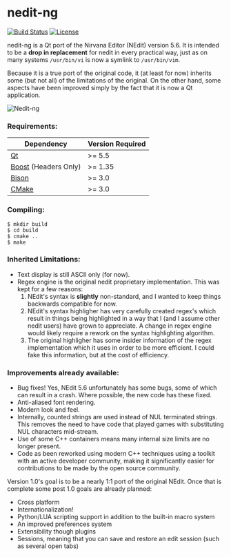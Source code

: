 # nedit-ng

[![Build Status](https://travis-ci.org/eteran/nedit-ng.svg?branch=master)](https://travis-ci.org/eteran/nedit-ng)
[![License](https://img.shields.io/badge/license-GPL2-blue.svg)](https://www.gnu.org/licenses/old-licenses/gpl-2.0.en.html)

nedit-ng is a Qt port of the Nirvana Editor (NEdit) version 5.6. It is intended
to be a **drop in replacement** for nedit in every practical way, just as on 
many systems `/usr/bin/vi` is now a symlink to `/usr/bin/vim`.

Because it is a true port of the original code, it (at least for now) inherits 
some (but not all) of the limitations of the original. On the other hand, some 
aspects have been improved simply by the fact that it is now a Qt application.

![Nedit-ng](https://github.com/eteran/nedit-ng/raw/master/doc/img/nedit-ng-find.png)

### Requirements:

Dependency                                  | Version Required
------------------------------------------- | ----------------
[Qt](http://www.qt.io/)                     | >= 5.5
[Boost](http://boost.org) (Headers Only)    | >= 1.35
[Bison](https://www.gnu.org/software/bison/)| >= 3.0
[CMake](https://cmake.org)                  | >= 3.0

### Compiling:

	$ mkdir build
	$ cd build
	$ cmake ..
	$ make

### Inherited Limitations:

* Text display is still ASCII only (for now).
* Regex engine is the original nedit proprietary implementation. This was kept 
  for a few reasons:
    1. NEdit's syntax is **slightly** non-standard, and I wanted to keep 
	   things backwards compatible for now.
	2. NEdit's syntax highligher has very carefully created regex's which 
	   result in things being highlighted in a way that I (and I assume other 
	   nedit users) have grown to appreciate. A change in regex engine would
	   likely require a rework on the syntax highlighting algorithm.
	3. The original highligher has some insider information of the regex
	   implementation which it uses in order to be more efficient. I could 
	   fake this information, but at the cost of efficiency.

### Improvements already available:

* Bug fixes! Yes, NEdit 5.6 unfortunately has some bugs, some of which can 
  result in a crash. Where possible, the new code has these fixed.
* Anti-aliased font rendering.
* Modern look and feel.
* Internally, counted strings are used instead of NUL terminated strings. This
  removes the need to have code that played games with substituting NUL 
  characters mid-stream.
* Use of some C++ containers means many internal size limits are no longer
  present.
* Code as been reworked using modern C++ techniques using a toolkit with an 
  active developer community, making it significantly easier for contributions
  to be made by the open source community.

Version 1.0's goal is to be a nearly 1:1 port of the original NEdit. Once that 
is complete some post 1.0 goals are already planned:

* Cross platform
* Internationalization!
* Python/LUA scripting support in addition to the built-in macro system
* An improved preferences system
* Extensibility though plugins
* Sessions, meaning that you can save and restore an edit session (such as 
  several open tabs)

